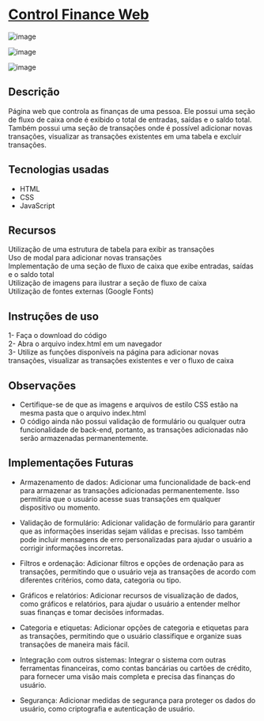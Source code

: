 # [Control Finance Web](https://controlfinancesweb.web.app)

![image](https://github.com/abnerlourenco/control-finance/assets/72992229/7a9898c0-6f25-44e4-8694-6fee19502cc9)

![image](https://github.com/abnerlourenco/control-finance/assets/72992229/a62ccdad-b77c-4040-a548-e2c0ced259d4)

![image](https://github.com/abnerlourenco/control-finance/assets/72992229/460ad9d0-c907-43d2-93c5-e422abf1f3ef)

## Descrição
Página web que controla as finanças de uma pessoa. Ele possui uma seção de fluxo de caixa onde é exibido o total de entradas, saídas e o saldo total. Também possui uma seção de transações onde é possível adicionar novas transações, visualizar as transações existentes em uma tabela e excluir transações.

## Tecnologias usadas
- HTML
- CSS
- JavaScript

## Recursos
Utilização de uma estrutura de tabela para exibir as transações<br />
Uso de modal para adicionar novas transações<br />
Implementação de uma seção de fluxo de caixa que exibe entradas, saídas e o saldo total<br />
Utilização de imagens para ilustrar a seção de fluxo de caixa<br />
Utilização de fontes externas (Google Fonts)<br />

## Instruções de uso
1- Faça o download do código<br />
2- Abra o arquivo index.html em um navegador<br />
3- Utilize as funções disponíveis na página para adicionar novas transações, visualizar as transações existentes e ver o fluxo de caixa

## Observações
- Certifique-se de que as imagens e arquivos de estilo CSS estão na mesma pasta que o arquivo index.html
- O código ainda não possui validação de formulário ou qualquer outra funcionalidade de back-end, portanto, as transações adicionadas não serão armazenadas permanentemente.

## Implementações Futuras

- Armazenamento de dados: Adicionar uma funcionalidade de back-end para armazenar as transações adicionadas permanentemente. Isso permitiria que o usuário acesse suas transações em qualquer dispositivo ou momento.

- Validação de formulário: Adicionar validação de formulário para garantir que as informações inseridas sejam válidas e precisas. Isso também pode incluir mensagens de erro personalizadas para ajudar o usuário a corrigir informações incorretas.

- Filtros e ordenação: Adicionar filtros e opções de ordenação para as transações, permitindo que o usuário veja as transações de acordo com diferentes critérios, como data, categoria ou tipo.

- Gráficos e relatórios: Adicionar recursos de visualização de dados, como gráficos e relatórios, para ajudar o usuário a entender melhor suas finanças e tomar decisões informadas.

- Categoria e etiquetas: Adicionar opções de categoria e etiquetas para as transações, permitindo que o usuário classifique e organize suas transações de maneira mais fácil.

- Integração com outros sistemas: Integrar o sistema com outras ferramentas financeiras, como contas bancárias ou cartões de crédito, para fornecer uma visão mais completa e precisa das finanças do usuário.

- Segurança: Adicionar medidas de segurança para proteger os dados do usuário, como criptografia e autenticação de usuário.
